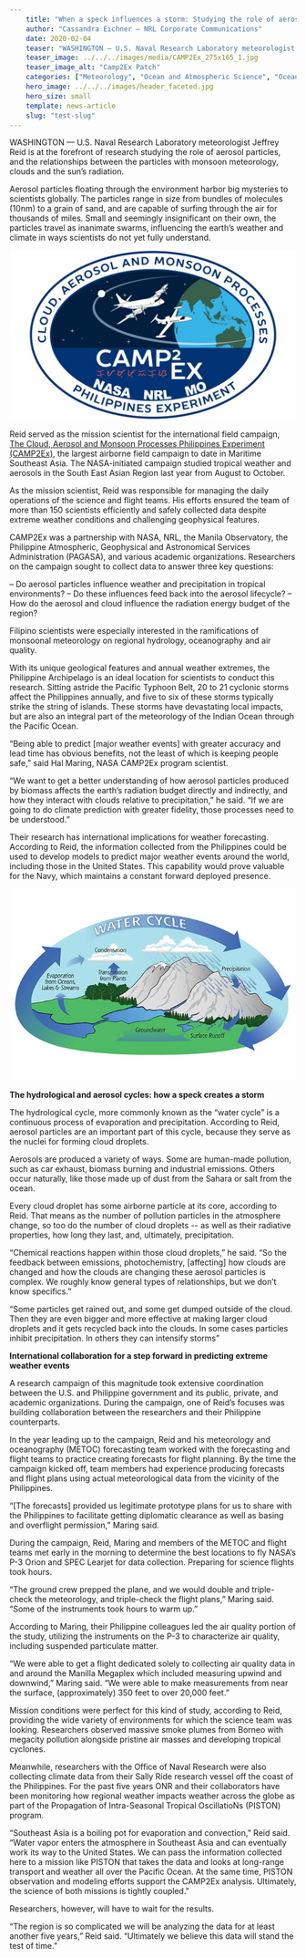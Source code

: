 ```yaml
---
    title: "When a speck influences a storm: Studying the role of aerosol particles in the hydrological cycle"
    author: "Cassandra Eichner – NRL Corporate Communications"
    date: 2020-02-04
    teaser: "WASHINGTON — U.S. Naval Research Laboratory meteorologist Jeffrey Reid is at the forefront of research studying the role of aerosol particles, and the relationships between the particles with monsoon meteorology, clouds and the sun’s radiation."
    teaser_image: ../../../images/media/CAMP2Ex_275x165_1.jpg
    teaser_image_alt: "Camp2Ex Patch"
    categories: ["Meteorology", "Ocean and Atmospheric Science", "Oceanography", "Testing"]
    hero_image: ../../../images/header_faceted.jpg
    hero_size: small
    template: news-article
    slug: "test-slug"
---
```

WASHINGTON — U.S. Naval Research Laboratory meteorologist Jeffrey Reid is at the forefront of research studying the role of aerosol particles, and the relationships between the particles with monsoon meteorology, clouds and the sun’s radiation.

Aerosol particles floating through the environment harbor big mysteries to scientists globally. The particles range in size from bundles of molecules (10nm) to a grain of sand, and are capable of surfing through the air for thousands of miles. Small and seemingly insignificant on their own, the particles travel as inanimate swarms, influencing the earth’s weather and climate in ways scientists do not yet fully understand.

<p class="news-image"><img src="../../../images/media/CAMP2Ex_275x165_1.jpg" alt="Camp2Ex Patch" /></p>

Reid served as the mission scientist for the international field campaign, [The Cloud, Aerosol and Monsoon Processes Philippines Experiment (CAMP2Ex)](https://espo.nasa.gov/camp2ex/content/CAMP2Ex), the largest airborne field campaign to date in Maritime Southeast Asia. The NASA-initiated campaign studied tropical weather and aerosols in the South East Asian Region last year from August to October.

As the mission scientist, Reid was responsible for managing the daily operations of the science and flight teams. His efforts ensured the team of more than 150 scientists efficiently and safely collected data despite extreme weather conditions and challenging geophysical features.

CAMP2Ex was a partnership with NASA, NRL, the Manila Observatory, the Philippine Atmospheric, Geophysical and Astronomical Services Administration (PAGASA), and various academic organizations. Researchers on the campaign sought to collect data to answer three key questions:

– Do aerosol particles influence weather and precipitation in tropical environments?
– Do these influences feed back into the aerosol lifecycle?
– How do the aerosol and cloud influence the radiation energy budget of the region?

Filipino scientists were especially interested in the ramifications of monsoonal meteorology on regional hydrology, oceanography and air quality.

With its unique geological features and annual weather extremes, the Philippine Archipelago is an ideal location for scientists to conduct this research. Sitting astride the Pacific Typhoon Belt, 20 to 21 cyclonic storms affect the Philippines annually, and five to six of these storms typically strike the string of islands. These storms have devastating local impacts, but are also an integral part of the meteorology of the Indian Ocean through the Pacific Ocean.

“Being able to predict [major weather events] with greater accuracy and lead time has obvious benefits, not the least of which is keeping people safe,” said Hal Maring, NASA CAMP2Ex program scientist.

“We want to get a better understanding of how aerosol particles produced by biomass affects the earth’s radiation budget directly and indirectly, and how they interact with clouds relative to precipitation,” he said. “If we are going to do climate prediction with greater fidelity, those processes need to be understood.”

Their research has international implications for weather forecasting. According to Reid, the information collected from the Philippines could be used to develop models to predict major weather events around the world, including those in the United States. This capability would prove valuable for the Navy, which maintains a constant forward deployed presence.

<p class="news-image"><img src="../../../images/media//Water_Cycle_656x438.jpg" alt="Diagram of the water cycle (Image courtesy of NASA)" /></p>

**The hydrological and aerosol cycles: how a speck creates a storm**

The hydrological cycle, more commonly known as the “water cycle” is a continuous process of evaporation and precipitation. According to Reid, aerosol particles are an important part of this cycle, because they serve as the nuclei for forming cloud droplets.

Aerosols are produced a variety of ways. Some are human-made pollution, such as car exhaust, biomass burning and industrial emissions. Others occur naturally, like those made up of dust from the Sahara or salt from the ocean.

Every cloud droplet has some airborne particle at its core, according to Reid. That means as the number of pollution particles in the atmosphere change, so too do the number of cloud droplets -- as well as their radiative properties, how long they last, and, ultimately, precipitation.

“Chemical reactions happen within those cloud droplets,” he said. “So the feedback between emissions, photochemistry, [affecting] how clouds are changed and how the clouds are changing these aerosol particles is complex. We roughly know general types of relationships, but we don’t know specifics.”

“Some particles get rained out, and some get dumped outside of the cloud. Then they are even bigger and more effective at making larger cloud droplets and it gets recycled back into the clouds. In some cases particles inhibit precipitation. In others they can intensify storms”

**International collaboration for a step forward in predicting extreme weather events**

A research campaign of this magnitude took extensive coordination between the U.S. and Philippine government and its public, private, and academic organizations. During the campaign, one of Reid’s focuses was building collaboration between the researchers and their Philippine counterparts.

In the year leading up to the campaign, Reid and his meteorology and oceanography (METOC) forecasting team worked with the forecasting and flight teams to practice creating forecasts for flight planning. By the time the campaign kicked off, team members had experience producing forecasts and flight plans using actual meteorological data from the vicinity of the Philippines.

“[The forecasts] provided us legitimate prototype plans for us to share with the Philippines to facilitate getting diplomatic clearance as well as basing and overflight permission,” Maring said.

During the campaign, Reid, Maring and members of the METOC and flight teams met early in the morning to determine the best locations to fly NASA’s P-3 Orion and SPEC Learjet for data collection. Preparing for science flights took hours.

“The ground crew prepped the plane, and we would double and triple-check the meteorology, and triple-check the flight plans,” Maring said. “Some of the instruments took hours to warm up.”

According to Maring, their Philippine colleagues led the air quality portion of the study, utilizing the instruments on the P-3 to characterize air quality, including suspended particulate matter.

“We were able to get a flight dedicated solely to collecting air quality data in and around the Manilla Megaplex which included measuring upwind and downwind,” Maring said. “We were able to make measurements from near the surface, (approximately) 350 feet to over 20,000 feet.”

Mission conditions were perfect for this kind of study, according to Reid, providing the wide variety of environments for which the science team was looking. Researchers observed massive smoke plumes from Borneo with megacity pollution alongside pristine air masses and developing tropical cyclones.

Meanwhile, researchers with the Office of Naval Research were also collecting climate data from their Sally Ride research vessel off the coast of the Philippines. For the past five years ONR and their collaborators have been monitoring how regional weather impacts weather across the globe as part of the Propagation of Intra-Seasonal Tropical OscillatioNs (PISTON) program.

“Southeast Asia is a boiling pot for evaporation and convection,” Reid said. “Water vapor enters the atmosphere in Southeast Asia and can eventually work its way to the United States. We can pass the information collected here to a mission like PISTON that takes the data and looks at long-range transport and weather all over the Pacific Ocean. At the same time, PISTON observation and modeling efforts support the CAMP2Ex analysis. Ultimately, the science of both missions is tightly coupled.”

Researchers, however, will have to wait for the results.

“The region is so complicated we will be analyzing the data for at least another five years,” Reid said. “Ultimately we believe this data will stand the test of time.”
